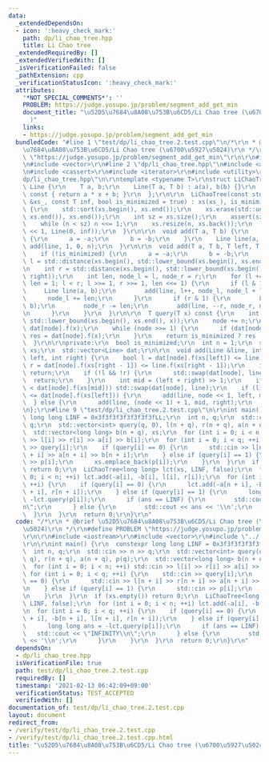 ```yaml
---
data:
  _extendedDependsOn:
  - icon: ':heavy_check_mark:'
    path: dp/li_chao_tree.hpp
    title: Li Chao tree
  _extendedRequiredBy: []
  _extendedVerifiedWith: []
  _isVerificationFailed: false
  _pathExtension: cpp
  _verificationStatusIcon: ':heavy_check_mark:'
  attributes:
    '*NOT_SPECIAL_COMMENTS*': ''
    PROBLEM: https://judge.yosupo.jp/problem/segment_add_get_min
    document_title: "\u52D5\u7684\u8A08\u753B\u6CD5/Li Chao tree (\u6700\u5927\u5024\
      )"
    links:
    - https://judge.yosupo.jp/problem/segment_add_get_min
  bundledCode: "#line 1 \"test/dp/li_chao_tree.2.test.cpp\"\n/*\r\n * @brief \u52D5\
    \u7684\u8A08\u753B\u6CD5/Li Chao tree (\u6700\u5927\u5024)\r\n */\r\n#define PROBLEM\
    \ \"https://judge.yosupo.jp/problem/segment_add_get_min\"\r\n\r\n#include <iostream>\r\
    \n#include <vector>\r\n#line 2 \"dp/li_chao_tree.hpp\"\n#include <algorithm>\r\
    \n#include <cassert>\r\n#include <iterator>\r\n#include <utility>\r\n#line 7 \"\
    dp/li_chao_tree.hpp\"\n\r\ntemplate <typename T>\r\nstruct LiChaoTree {\r\n  struct\
    \ Line {\r\n    T a, b;\r\n    Line(T a, T b) : a(a), b(b) {}\r\n    T f(T x)\
    \ const { return a * x + b; }\r\n  };\r\n\r\n  LiChaoTree(const std::vector<T>\
    \ &xs_, const T inf, bool is_minimized = true) : xs(xs_), is_minimized(is_minimized)\
    \ {\r\n    std::sort(xs.begin(), xs.end());\r\n    xs.erase(std::unique(xs.begin(),\
    \ xs.end()), xs.end());\r\n    int sz = xs.size();\r\n    assert(sz > 0);\r\n\
    \    while (n < sz) n <<= 1;\r\n    xs.resize(n, xs.back());\r\n    dat.assign(n\
    \ << 1, Line(0, inf));\r\n  }\r\n\r\n  void add(T a, T b) {\r\n    if (!is_minimized)\
    \ {\r\n      a = -a;\r\n      b = -b;\r\n    }\r\n    Line line(a, b);\r\n   \
    \ add(line, 1, 0, n);\r\n  }\r\n\r\n  void add(T a, T b, T left, T right) {\r\n\
    \    if (!is_minimized) {\r\n      a = -a;\r\n      b = -b;\r\n    }\r\n    int\
    \ l = std::distance(xs.begin(), std::lower_bound(xs.begin(), xs.end(), left));\r\
    \n    int r = std::distance(xs.begin(), std::lower_bound(xs.begin(), xs.end(),\
    \ right));\r\n    int len, node_l = l, node_r = r;\r\n    for (l += n, r += n,\
    \ len = 1; l < r; l >>= 1, r >>= 1, len <<= 1) {\r\n      if (l & 1) {\r\n   \
    \     Line line(a, b);\r\n        add(line, l++, node_l, node_l + len);\r\n  \
    \      node_l += len;\r\n      }\r\n      if (r & 1) {\r\n        Line line(a,\
    \ b);\r\n        node_r -= len;\r\n        add(line, --r, node_r, node_r + len);\r\
    \n      }\r\n    }\r\n  }\r\n\r\n  T query(T x) const {\r\n    int node = std::distance(xs.begin(),\
    \ std::lower_bound(xs.begin(), xs.end(), x));\r\n    node += n;\r\n    T res =\
    \ dat[node].f(x);\r\n    while (node >>= 1) {\r\n      if (dat[node].f(x) < res)\
    \ res = dat[node].f(x);\r\n    }\r\n    return is_minimized ? res : -res;\r\n\
    \  }\r\n\r\nprivate:\r\n  bool is_minimized;\r\n  int n = 1;\r\n  std::vector<T>\
    \ xs;\r\n  std::vector<Line> dat;\r\n\r\n  void add(Line &line, int node, int\
    \ left, int right) {\r\n    bool l = dat[node].f(xs[left]) <= line.f(xs[left]),\
    \ r = dat[node].f(xs[right - 1]) <= line.f(xs[right - 1]);\r\n    if (l && r)\
    \ return;\r\n    if (!l && !r) {\r\n      std::swap(dat[node], line);\r\n    \
    \  return;\r\n    }\r\n    int mid = (left + right) >> 1;\r\n    if (line.f(xs[mid])\
    \ < dat[node].f(xs[mid])) std::swap(dat[node], line);\r\n    if (line.f(xs[left])\
    \ <= dat[node].f(xs[left])) {\r\n      add(line, node << 1, left, mid);\r\n  \
    \  } else {\r\n      add(line, (node << 1) + 1, mid, right);\r\n    }\r\n  }\r\
    \n};\r\n#line 9 \"test/dp/li_chao_tree.2.test.cpp\"\n\r\nint main() {\r\n  constexpr\
    \ long long LINF = 0x3f3f3f3f3f3f3f3fLL;\r\n  int n, q;\r\n  std::cin >> n >>\
    \ q;\r\n  std::vector<int> query(q, 0), l(n + q), r(n + q), a(n + q), p(q);\r\n\
    \  std::vector<long long> b(n + q), xs;\r\n  for (int i = 0; i < n; ++i) std::cin\
    \ >> l[i] >> r[i] >> a[i] >> b[i];\r\n  for (int i = 0; i < q; ++i) {\r\n    std::cin\
    \ >> query[i];\r\n    if (query[i] == 0) {\r\n      std::cin >> l[n + i] >> r[n\
    \ + i] >> a[n + i] >> b[n + i];\r\n    } else if (query[i] == 1) {\r\n      std::cin\
    \ >> p[i];\r\n      xs.emplace_back(p[i]);\r\n    }\r\n  }\r\n  if (xs.empty())\
    \ return 0;\r\n  LiChaoTree<long long> lct(xs, LINF, false);\r\n  for (int i =\
    \ 0; i < n; ++i) lct.add(-a[i], -b[i], l[i], r[i]);\r\n  for (int i = 0; i < q;\
    \ ++i) {\r\n    if (query[i] == 0) {\r\n      lct.add(-a[n + i], -b[n + i], l[n\
    \ + i], r[n + i]);\r\n    } else if (query[i] == 1) {\r\n      long long ans =\
    \ -lct.query(p[i]);\r\n      if (ans == LINF) {\r\n        std::cout << \"INFINITY\\\
    n\";\r\n      } else {\r\n        std::cout << ans << '\\n';\r\n      }\r\n  \
    \  }\r\n  }\r\n  return 0;\r\n}\r\n"
  code: "/*\r\n * @brief \u52D5\u7684\u8A08\u753B\u6CD5/Li Chao tree (\u6700\u5927\
    \u5024)\r\n */\r\n#define PROBLEM \"https://judge.yosupo.jp/problem/segment_add_get_min\"\
    \r\n\r\n#include <iostream>\r\n#include <vector>\r\n#include \"../../dp/li_chao_tree.hpp\"\
    \r\n\r\nint main() {\r\n  constexpr long long LINF = 0x3f3f3f3f3f3f3f3fLL;\r\n\
    \  int n, q;\r\n  std::cin >> n >> q;\r\n  std::vector<int> query(q, 0), l(n +\
    \ q), r(n + q), a(n + q), p(q);\r\n  std::vector<long long> b(n + q), xs;\r\n\
    \  for (int i = 0; i < n; ++i) std::cin >> l[i] >> r[i] >> a[i] >> b[i];\r\n \
    \ for (int i = 0; i < q; ++i) {\r\n    std::cin >> query[i];\r\n    if (query[i]\
    \ == 0) {\r\n      std::cin >> l[n + i] >> r[n + i] >> a[n + i] >> b[n + i];\r\
    \n    } else if (query[i] == 1) {\r\n      std::cin >> p[i];\r\n      xs.emplace_back(p[i]);\r\
    \n    }\r\n  }\r\n  if (xs.empty()) return 0;\r\n  LiChaoTree<long long> lct(xs,\
    \ LINF, false);\r\n  for (int i = 0; i < n; ++i) lct.add(-a[i], -b[i], l[i], r[i]);\r\
    \n  for (int i = 0; i < q; ++i) {\r\n    if (query[i] == 0) {\r\n      lct.add(-a[n\
    \ + i], -b[n + i], l[n + i], r[n + i]);\r\n    } else if (query[i] == 1) {\r\n\
    \      long long ans = -lct.query(p[i]);\r\n      if (ans == LINF) {\r\n     \
    \   std::cout << \"INFINITY\\n\";\r\n      } else {\r\n        std::cout << ans\
    \ << '\\n';\r\n      }\r\n    }\r\n  }\r\n  return 0;\r\n}\r\n"
  dependsOn:
  - dp/li_chao_tree.hpp
  isVerificationFile: true
  path: test/dp/li_chao_tree.2.test.cpp
  requiredBy: []
  timestamp: '2021-02-13 06:42:09+09:00'
  verificationStatus: TEST_ACCEPTED
  verifiedWith: []
documentation_of: test/dp/li_chao_tree.2.test.cpp
layout: document
redirect_from:
- /verify/test/dp/li_chao_tree.2.test.cpp
- /verify/test/dp/li_chao_tree.2.test.cpp.html
title: "\u52D5\u7684\u8A08\u753B\u6CD5/Li Chao tree (\u6700\u5927\u5024)"
---
```

